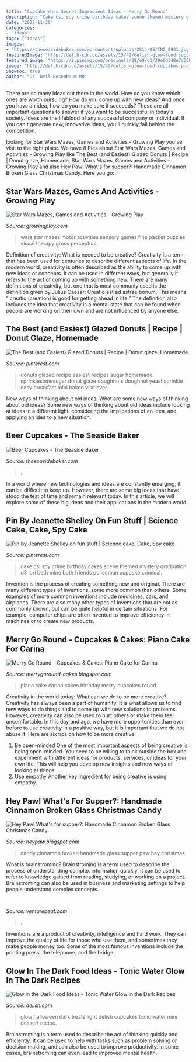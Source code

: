 ```yaml
---
title: "Cupcake Wars Secret Ingredient Ideas - Merry Go Round"
description: "Cake csi spy crime birthday cakes scene themed mystery graduation d3 lori beth mine both friends policeman cupcake criminal"
date: "2022-11-20"
categories:
- "ideas"
tags: ["ideas"]
images:
- "https://theseasidebaker.com/wp-content/uploads/2014/06/IMG_0901.jpg"
featuredImage: "http://del.h-cdn.co/assets/15/42/delish-glow-food-cupcakes.png"
featured_image: "https://i.pinimg.com/originals/29/e0/d3/29e0d348e7d560a7d2be4661bb68ed69.jpg"
image: "http://del.h-cdn.co/assets/15/42/delish-glow-food-cupcakes.png"
ShowToc: true
author: "Dr. Neil Rosenbaum MD"
---
```



There are so many ideas out there in the world. How do you know which ones are worth pursuing? How do you come up with new ideas? And once you have an idea, how do you make sure it succeeds? These are all important questions to answer if you want to be successful in today's society. Ideas are the lifeblood of any successful company or individual. If you can't generate new, innovative ideas, you'll quickly fall behind the competition.

	

		
looking for Star Wars Mazes, Games and Activities - Growing Play you've visit to the right place. We have 8 Pics about Star Wars Mazes, Games and Activities - Growing Play like The Best (and Easiest) Glazed Donuts | Recipe | Donut glaze, Homemade, Star Wars Mazes, Games and Activities - Growing Play and also Hey Paw! What&#039;s for supper?: Handmade Cinnamon Broken Glass Christmas Candy. Here you go:
		
    
## Star Wars Mazes, Games And Activities - Growing Play

<img loading=lazy src="https://d3a0uqnd170kn6.cloudfront.net/wp-content/uploads/2018/01/15122202/Star-Wars-Mazes-and-Puzzles-Cover-796x1030.jpg" onerror="this.onerror=null;this.src='https://tse3.mm.bing.net/th?id=OIP.aCpekgCx55AKA4rOiTXVjAHaJl&amp;pid=15.1';" alt="Star Wars Mazes, Games and Activities - Growing Play">

_Source: growingplay.com_

>wars star mazes motor activities sensory games fine packet puzzles visual therapy gross perceptual. 

	

Definition of creativity: What is needed to be creative?
Creativity is a term that has been used for centuries to describe different aspects of life. In the modern world, creativity is often described as the ability to come up with new ideas or concepts. It can be used in different ways, but generally it refers to the act of coming up with something new. There are many definitions of creativity, but one that is most commonly used is the definition given by Julius Caesar: Creatio est ad astrae bonum. This means “ creatio (creation) is good for getting ahead in life.” The definition also includes the idea that creativity is a mental state that can be found when people are working on their own and are not influenced by anyone else.

    
## The Best (and Easiest) Glazed Donuts | Recipe | Donut Glaze, Homemade

<img loading=lazy src="https://i.pinimg.com/originals/29/e0/d3/29e0d348e7d560a7d2be4661bb68ed69.jpg" onerror="this.onerror=null;this.src='https://tse2.mm.bing.net/th?id=OIP.60a1JWaOuFIWRqP_WfKqWQHaJk&amp;pid=15.1';" alt="The Best (and Easiest) Glazed Donuts | Recipe | Donut glaze, Homemade">

_Source: pinterest.com_

>donuts glazed recipe easiest recipes sugar homemade sprinklesomesugar donut glaze doughnuts doughnut yeast sprinkle easy breakfast mini baked visit ever. 

	

New ways of thinking about old ideas: What are some new ways of thinking about old ideas?
Some new ways of thinking about old ideas include looking at ideas in a different light, considering the implications of an idea, and applying an idea to a new situation.

    
## Beer Cupcakes - The Seaside Baker

<img loading=lazy src="https://theseasidebaker.com/wp-content/uploads/2014/06/IMG_0901.jpg" onerror="this.onerror=null;this.src='https://tse2.mm.bing.net/th?id=OIP.dRArk1RtqNn4PJAUpFFQpwHaLH&amp;pid=15.1';" alt="Beer Cupcakes - The Seaside Baker">

_Source: theseasidebaker.com_

>. 

	

In a world where new technologies and ideas are constantly emerging, it can be difficult to keep up. However, there are some big ideas that have stood the test of time and remain relevant today. In this article, we will explore some of these big ideas and their applications in the modern world.

    
## Pin By Jeanette Shelley On Fun Stuff | Science Cake, Cake, Spy Cake

<img loading=lazy src="https://i.pinimg.com/originals/7c/28/d3/7c28d38e90076c5ee5472e522c232aba.jpg" onerror="this.onerror=null;this.src='https://tse2.mm.bing.net/th?id=OIP.3VFsu_LI2qhNU9jrJDckZgHaFj&amp;pid=15.1';" alt="Pin by Jeanette Shelley on fun stuff | Science cake, Cake, Spy cake">

_Source: pinterest.com_

>cake csi spy crime birthday cakes scene themed mystery graduation d3 lori beth mine both friends policeman cupcake criminal. 

	

Invention is the process of creating something new and original. There are many different types of inventions, some more common than others. Some examples of more common inventions include medicines, cars, and airplanes. There are also many other types of inventions that are not as commonly known, but can be quite helpful in certain situations. For example, computer chips are often invented to improve efficiency in machines or to create new products.

    
## Merry Go Round - Cupcakes &amp; Cakes: Piano Cake For Carina

<img loading=lazy src="http://4.bp.blogspot.com/-FGvCc6wh_xg/TqwRBrV6p8I/AAAAAAAAAhA/87oAn7eeNXQ/s1600/piano.jpg" onerror="this.onerror=null;this.src='https://tse1.mm.bing.net/th?id=OIP.qW6Mx_KjIFtmCCS-0rhZ8QHaF2&amp;pid=15.1';" alt="Merry Go Round - Cupcakes &amp; Cakes: Piano Cake for Carina">

_Source: merrygoround-cakes.blogspot.com_

>piano cake carina cakes birthday merry cupcakes round. 

	

Creativity in the world today: What can we do to be more creative?
Creativity has always been a part of humanity. It is what allows us to find new ways to do things and to come up with new solutions to problems. However, creativity can also be used to hurt others or make them feel uncomfortable. In this day and age, we have more opportunities than ever before to use creativity in a positive way, but it is important that we do not abuse it. Here are six tips on how to be more creative: 
1. Be open-minded
One of the most important aspects of being creative is being open-minded. You need to be willing to think outside the box and experiment with different ideas for products, services, or ideas for your own life. This will help you develop new insights and new ways of looking at things. 
2. Use empathy
Another key ingredient for being creative is using empathy.

    
## Hey Paw! What&#039;s For Supper?: Handmade Cinnamon Broken Glass Christmas Candy

<img loading=lazy src="http://3.bp.blogspot.com/-d7q4_dV6UtY/TugS-gBiacI/AAAAAAAAAIM/xsEA3go7pwk/s1600/finished+candy.jpg" onerror="this.onerror=null;this.src='https://tse2.mm.bing.net/th?id=OIP.8I95RwzvJQwNCx8rx68KVAHaJ6&amp;pid=15.1';" alt="Hey Paw! What&#039;s for supper?: Handmade Cinnamon Broken Glass Christmas Candy">

_Source: heypaw.blogspot.com_

>candy cinnamon broken handmade glass supper paw hey christmas. 

	

What is brainstroming?
Brainstroming is a term used to describe the process of understanding complex information quickly. It can be used to refer to knowledge gained from reading, studying, or working on a project. Brainstroming can also be used in business and marketing settings to help people understand complex concepts.

    
## 

<img loading=lazy src="https://venturebeat.com/wp-content/uploads/2019/11/lenovoar2.jpg" onerror="this.onerror=null;this.src='https://tse4.mm.bing.net/th?id=OIP.bfBDLNaQxASxF2IiPgJsNwHaC3&amp;pid=15.1';" alt="">

_Source: venturebeat.com_

>. 

	

Inventions are a product of creativity, intelligence and hard work. They can improve the quality of life for those who use them, and sometimes they make people money too. Some of the most famous inventions include the printing press, the telephone, and the bridge.

    
## Glow In The Dark Food Ideas - Tonic Water Glow In The Dark Recipes

<img loading=lazy src="http://del.h-cdn.co/assets/15/42/delish-glow-food-cupcakes.png" onerror="this.onerror=null;this.src='https://tse1.mm.bing.net/th?id=OIP.bVXqfpdbPkpkesv9mALa3AHaLK&amp;pid=15.1';" alt="Glow in the Dark Food Ideas - Tonic Water Glow in the Dark Recipes">

_Source: delish.com_

>glow halloween dark treats light delish cupcakes tonic water mini dessert recipe. 

	

Brainstroming is a term used to describe the act of thinking quickly and efficiently. It can be used to help with tasks such as problem solving or decision making, and can also be used to improve productivity. In some cases, brainstroming can even lead to improved mental health.

